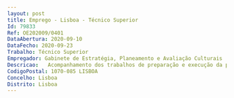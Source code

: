 ```yaml
--- 
layout: post
title: Emprego - Lisboa - Técnico Superior
Id: 79833
Ref: OE202009/0401
DataAbertura: 2020-09-10
DataFecho: 2020-09-23
Trabalho: Técnico Superior
Empregador: Gabinete de Estratégia, Planeamento e Avaliação Culturais
Descricao:   Acompanhamento dos trabalhos de preparação e execução da presidência portuguesa do Conselho da União Europeia em 2021    Preparação de conteúdos técnicos de suporte aos trabalhos dos órgãos preparatórios do Conselho na área da Cultura   Colaborar na organização de conferências, seminários e reuniões no território nacional e assegurar todas as condições que sejam julgadas necessárias ao pleno funcionamento das mesmas   Desenvolvimento de atividades de acompanhamento de iniciativas no âmbito da cooperação cultural bilateral e multilateral   Possibilidade de participação em reuniões técnicas no âmbito dos trabalhos desenvolvidos e elaboração de relatórios de reuniões, a nível técnico    Articulação do trabalho com os organismos do Ministério da Cultura e outras entidades como o Ministério dos Negócios Estrangeiros   Acompanhamento da Ação Cultural Externa e possibilidade de participação na elaboração dos Planos Indicativos Anuais e relatórios de monitorização   Produção de textos para a página web do GEPAC e do Ministério da Cultura.
CodigoPostal: 1070-085 LISBOA
Concelho: Lisboa
Distrito: Lisboa
--- 
```

